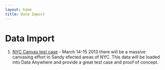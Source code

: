 ```yaml
---
layout: home
title: Data Import
---
```


# Data Import

1. [NYC Canvas test case](./canvas.html) - March 14-15 2013 there will be a massive canvasing effort in Sandy efected areas of NYC. This data will be loaded into Data Anywhere and provide a great test case and proof of concept.